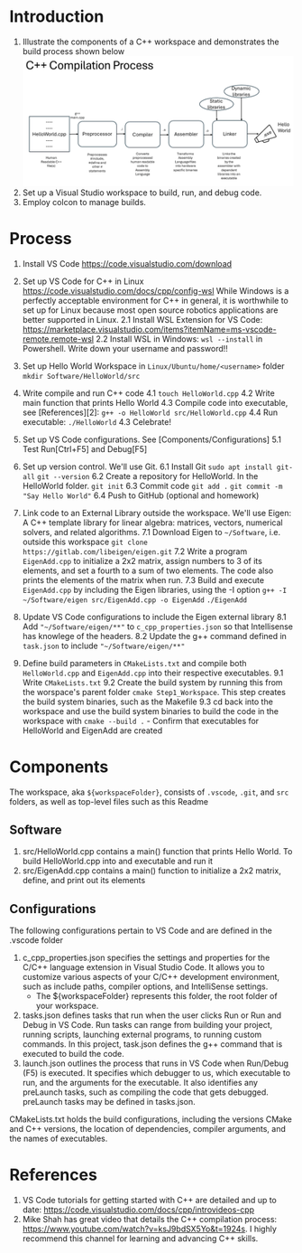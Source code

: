 # Introduction 

1. Illustrate the components of a C++ workspace and demonstrates the build process shown below
![alt text](CPP_compilation.png)
2. Set up a Visual Studio workspace to build, run, and debug code. 
3. Employ colcon to manage builds. 

# Process 
1. Install VS Code 
     https://code.visualstudio.com/download
2. Set up VS Code for C++ in Linux
     https://code.visualstudio.com/docs/cpp/config-wsl
    While Windows is a perfectly acceptable environment for C++ in general, it is worthwhile to set up for Linux because most open source robotics applications are better supported in Linux. 
     2.1 Install WSL Extension for VS Code: https://marketplace.visualstudio.com/items?itemName=ms-vscode-remote.remote-wsl
     2.2 Install WSL in Windows: `wsl --install` in Powershell. Write down your username and password!! 
3. Set up Hello World Workspace in `Linux/Ubuntu/home/<username>` folder
     `mkdir Software/HelloWorld/src`
4. Write compile and run C++ code 
     4.1 `touch HelloWorld.cpp`
     4.2 Write main function that prints Hello World
     4.3 Compile code into executable, see [References][2]: `g++ -o HelloWorld src/HelloWorld.cpp`
     4.4 Run executable: `./HelloWorld`
     4.3 Celebrate! 
5. Set up VS Code configurations. See [Components/Configurations] 
     5.1 Test Run[Ctrl+F5] and Debug[F5] 
6. Set up version control. We'll use Git.
     6.1 Install Git 
         `sudo apt install git-all`
         `git --version`
     6.2 Create a repository for HelloWorld. In the HelloWorld folder.
         `git init`
     6.3 Commit code
          `git add .`
          `git commit -m "Say Hello World"`
     6.4 Push to GitHub (optional and homework) 

7. Link code to an External Library outside the workspace. We'll use Eigen: A C++ template library for linear algebra: matrices, vectors, numerical solvers, and related algorithms.
     7.1 Download Eigen to `~/Software`, i.e. outside this workspace
          `git clone https://gitlab.com/libeigen/eigen.git`
     7.2 Write a program `EigenAdd.cpp` to initialize a 2x2 matrix, assign numbers to 3 of its elements, and set a fourth to a sum of two elements. The code also prints the elements of the matrix when run.
     7.3 Build and execute `EigenAdd.cpp` by including the Eigen libraries, using the -I option
            `g++ -I ~/Software/eigen src/EigenAdd.cpp -o EigenAdd`
            `./EigenAdd`
8. Update VS Code configurations to include the Eigen external library 
     8.1 Add `"~/Software/eigen/**"` to `c_cpp_properties.json` so that Intellisense has knowlege of the headers. 
     8.2 Update the g++ command defined in `task.json` to include `"~/Software/eigen/**"`
9. Define build parameters in `CMakeLists.txt` and compile both `HelloWorld.cpp` and `EigenAdd.cpp` into their respective executables.
     9.1 Write `CMakeLists.txt` 
     9.2 Create the build system by running this from the worspace's parent folder `cmake Step1_Workspace`. This step creates the build system binaries, such as the Makefile
     9.3 cd back into the workspace and use the build system binaries to build the code in the workspace with `cmake --build .` 
          - Confirm that executables for HelloWorld and EigenAdd are created
# Components 
The workspace, aka `${workspaceFolder}`, consists of `.vscode`, `.git`, and `src` folders, as well as top-level files such as this Readme

## Software 
1. src/HelloWorld.cpp contains a main() function that prints Hello World. To build HelloWorld.cpp into and executable and run it
2. src/EigenAdd.cpp contains a main() function to initialize a 2x2 matrix, define, and print out its elements

## Configurations
The following configurations pertain to VS Code and are defined in the .vscode folder
1. c_cpp_properties.json specifies the settings and properties for the C/C++ language extension in Visual Studio Code. It allows you to customize various aspects of your C/C++ development environment, such as include paths, compiler options, and IntelliSense settings. 
    - The ${workspaceFolder} represents this folder, the root folder of your workspace.  
2. tasks.json defines tasks that run when the user clicks Run or Run and Debug in VS Code. Run tasks can range from building your project, running scripts, launching external programs, to running custom commands. In this project, task.json defines the g++ command that is executed to build the code. 
3. launch.json outlines the process that runs in VS Code when Run/Debug (F5) is executed. It specifies which debugger to us, which executable to run, and the arguments for the executable. It also identifies any preLaunch tasks, such as compiling the code that gets debugged. preLaunch tasks may be defined in tasks.json.  

CMakeLists.txt holds the build configurations, including the versions CMake and C++ versions, the location of dependencies, compiler arguments, and the names of executables. 

# References 
1. VS Code tutorials for getting started with C++ are detailed and up to date: https://code.visualstudio.com/docs/cpp/introvideos-cpp 
2. Mike Shah has great video that details the C++ compilation process: https://www.youtube.com/watch?v=ksJ9bdSX5Yo&t=1924s. I highly recommend this channel for learning and advancing C++ skills. 

 